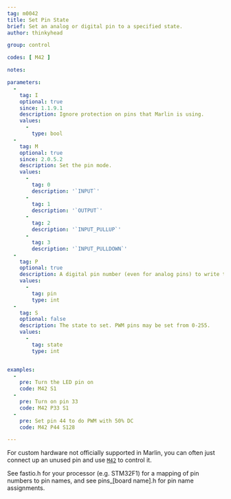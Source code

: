 ```yaml
---
tag: m0042
title: Set Pin State
brief: Set an analog or digital pin to a specified state.
author: thinkyhead

group: control

codes: [ M42 ]

notes:

parameters:
  -
    tag: I
    optional: true
    since: 1.1.9.1
    description: Ignore protection on pins that Marlin is using.
    values:
      -
        type: bool
  -
    tag: M
    optional: true
    since: 2.0.5.2
    description: Set the pin mode.
    values:
      -
        tag: 0
        description: '`INPUT`'
      -
        tag: 1
        description: '`OUTPUT`'
      -
        tag: 2
        description: '`INPUT_PULLUP`'
      -
        tag: 3
        description: '`INPUT_PULLDOWN`'
  -
    tag: P
    optional: true
    description: A digital pin number (even for analog pins) to write to. (`LED_PIN` if omitted)
    values:
      -
        tag: pin
        type: int
  -
    tag: S
    optional: false
    description: The state to set. PWM pins may be set from 0-255.
    values:
      -
        tag: state
        type: int


examples:
  -
    pre: Turn the LED pin on
    code: M42 S1
  -
    pre: Turn on pin 33
    code: M42 P33 S1
  -
    pre: Set pin 44 to do PWM with 50% DC
    code: M42 P44 S128

---
```


For custom hardware not officially supported in Marlin, you can often just connect up an unused pin and use [`M42`](/docs/gcode/M042.html) to control it.

See fastio.h for your processor (e.g. STM32F1) for a mapping of pin numbers to pin names, and see pins_[board name].h for pin name assignments.
